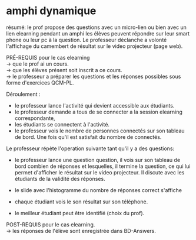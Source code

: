 
# amphi dynamique

résumé:
le prof propose des questions avec un micro-lien ou bien avec un lien elearning pendant un amphi les élèves peuvent répondre  sur leur smart phone ou leur pc à la question.
Le professeur déclanche a volonté l'affichage du camembert de résultat sur le video projecteur (page web).


PRÉ-REQUIS pour le cas elearning   
-> que le prof ai un cours.  
-> que les élèves présent soit inscrit a ce cours.  
-> le professeur a préparer les questions et les réponses possibles sous forme d'exercices QCM-PL. 

Déroulement :  
- le professeur lance l'activité qui devient accessible aux étudiants.  
- le professeur demande a tous de se connecter a la session elearning correspondante,  
- les étudiants se connectent à l'activité.   
- le professeur vois le nombre de personnes connectés sur son tableau de bord. Une fois qu'il est satisfait du nombre de connectés.  


Le professeur répète l'operation suivante tant qu'il y a des questions:  
  - le professeur lance une question question, il vois sur son tableau de bord combien de réponses et lesquelles,
il termine la question, ce qui lui permet d'afficher le résultat sur le video projecteur. Il discute avec les étudiants de la validité des réponses.

- le slide avec l'histogramme du nombre de réponses correct s'affiche   
- chaque étudiant vois le son résultat sur son téléphone.  
- le meilleur étudiant peut être identifié (choix du prof).  


POST-REQUIS pour le cas elearning.  
->  les réponses de l'élève sont enregistrée dans BD-Answers.


